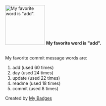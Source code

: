 <img src="https://my-badges.github.io/my-badges/favorite-word.png" alt="My favorite word is &quot;add&quot;." title="My favorite word is &quot;add&quot;." width="128">
<strong>My favorite word is &quot;add&quot;.</strong>
<br><br>

My favorite commit message words are:

1. add (used 60 times)
2. day (used 24 times)
3. update (used 22 times)
4. readme (used 18 times)
5. commit (used 8 times)


Created by <a href="https://github.com/my-badges/my-badges">My Badges</a>